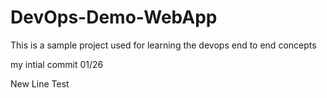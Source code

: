 # DevOps-Demo-WebApp
This is a sample project used for learning the devops end to end concepts

my intial commit 01/26

New Line Test
